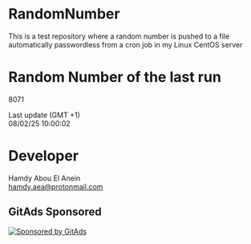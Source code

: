 # RandomNumber    
This is a test repository where a random number is pushed to a file automatically passwordless from a cron job in my Linux CentOS server    
# Random Number of the last run   
8071
      
Last update (GMT +1)    
08/02/25 10:00:02
# Developer    
Hamdy Abou El Anein   
hamdy.aea@protonmail.com
##  
##  
##  
##  
##  
## GitAds Sponsored   
[![Sponsored by GitAds](https://gitads.dev/v1/ad-serve?source=hamdyaea/gnu-coreutils-python@github)](https://gitads.dev/v1/ad-track?source=hamdyaea/gnu-coreutils-python@github)
<!-- GitAds-Verify: J7NMXBQSBAVVZVFPZO5UH8USUG1D1HCK -->

